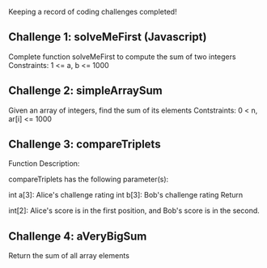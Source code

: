 Keeping a record of coding challenges completed!

## Challenge 1: solveMeFirst (Javascript)
Complete function solveMeFirst to compute the sum of two integers
Constraints: 1 <= a, b <= 1000

## Challenge 2: simpleArraySum
Given an array of integers, find the sum of its elements
Contstraints: 0 < n, ar[i] <= 1000

## Challenge 3: compareTriplets
Function Description:

compareTriplets has the following parameter(s):

int a[3]: Alice's challenge rating
int b[3]: Bob's challenge rating
Return

int[2]: Alice's score is in the first position, and Bob's score is in the second.

## Challenge 4: aVeryBigSum

Return the sum of all array elements